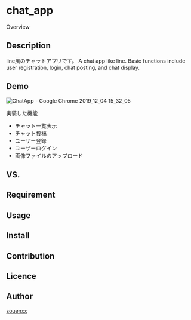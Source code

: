 chat_app
====

Overview

## Description
line風のチャットアプリです。
A chat app like line. Basic functions include user registration, login, chat posting, and chat display.

## Demo
![ChatApp - Google Chrome 2019_12_04 15_32_05](https://user-images.githubusercontent.com/38451133/70120548-3788f880-16b0-11ea-8420-b9acfd7ea4f9.png)

実装した機能
 - チャット一覧表示
 - チャット投稿
 - ユーザー登録
 - ユーザーログイン
 - 画像ファイルのアップロード
 
## VS. 

## Requirement

## Usage

## Install

## Contribution

## Licence

## Author

[souenxx](https://github.com/souenxx)
